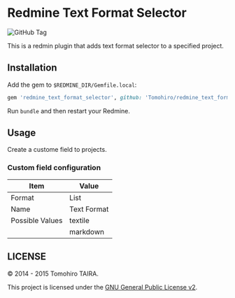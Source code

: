 Redmine Text Format Selector
================================================================================

![GitHub Tag](https://img.shields.io/github/tag/Tomohiro/redmine_text_format_selector.svg)

This is a redmin plugin that adds text format selector to a specified project.


Installation
--------------------------------------------------------------------------------

Add the gem to `$REDMINE_DIR/Gemfile.local`:

```ruby
gem 'redmine_text_format_selector', github: 'Tomohiro/redmine_text_format_selector'
```

Run `bundle` and then restart your Redmine.


Usage
--------------------------------------------------------------------------------

Create a custome field to projects.

### Custom field configuration

Item            | Value
--------------- | --------------------------------------------------------------
Format          | List
Name            | Text Format
Possible Values | textile
                | markdown


LICENSE
--------------------------------------------------------------------------------

&copy; 2014 - 2015 Tomohiro TAIRA.

This project is licensed under the [GNU General Public License v2](http://www.gnu.org/licenses/old-licenses/gpl-2.0.html).
